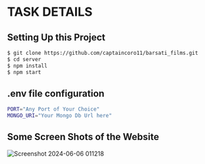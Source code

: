 # TASK DETAILS

## Setting Up this Project
```bash
$ git clone https://github.com/captaincoro11/barsati_films.git
$ cd server
$ npm install
$ npm start 

```
## .env file configuration 

```bash
PORT="Any Port of Your Choice"
MONGO_URI="Your Mongo Db Url here"

```

## Some Screen Shots of the Website
![Screenshot 2024-06-06 011218](https://github.com/captaincoro11/barsati_films/assets/121259483/ae14b3f2-0521-47d4-8085-4f50ce002832)
